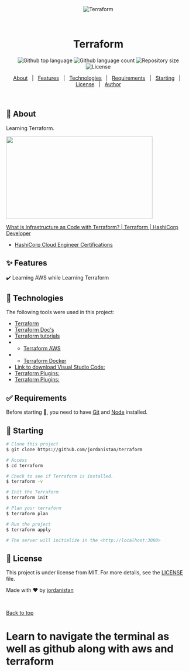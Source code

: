 <div align="center" id="top"> 
  <img src="./.github/app.gif" alt="Terraform" />

  &#xa0;

  <!-- <a href="https://terraform.netlify.app">Demo</a> -->
</div>

<h1 align="center">Terraform</h1>

<p align="center">
  <img alt="Github top language" src="https://img.shields.io/github/languages/top/jordanistan/terraform-1?color=56BEB8">

  <img alt="Github language count" src="https://img.shields.io/github/languages/count/jordanistan/terraform-1?color=56BEB8">

  <img alt="Repository size" src="https://img.shields.io/github/repo-size/jordanistan/terraform-1?color=56BEB8">

  <img alt="License" src="https://img.shields.io/github/license/jordanistan/terraform-1?color=56BEB8">

  <!-- <img alt="Github issues" src="https://img.shields.io/github/issues/jordanistan/terraform-1?color=56BEB8" /> -->

  <!-- <img alt="Github forks" src="https://img.shields.io/github/forks/jordanistan/terraform-1?color=56BEB8" /> -->

  <!-- <img alt="Github stars" src="https://img.shields.io/github/stars/jordanistan/terraform-1?color=56BEB8" /> -->
</p>

<!-- Status -->

<!-- <h4 align="center"> 
	🚧  Terraform 1 🚀 Under construction...  🚧
</h4> 

<hr> -->

<p align="center">
  <a href="#dart-about">About</a> &#xa0; | &#xa0; 
  <a href="#sparkles-features">Features</a> &#xa0; | &#xa0;
  <a href="#rocket-technologies">Technologies</a> &#xa0; | &#xa0;
  <a href="#white_check_mark-requirements">Requirements</a> &#xa0; | &#xa0;
  <a href="#checkered_flag-starting">Starting</a> &#xa0; | &#xa0;
  <a href="#memo-license">License</a> &#xa0; | &#xa0;
  <a href="https://github.com/jordanistan" target="_blank">Author</a>
</p>

<br>

## :dart: About ##

Learning Terraform. 

<p><a href="https://developer.hashicorp.com/terraform/tutorials/aws-get-started/infrastructure-as-code?wvideo=mo76ckwvz4"><img src="https://embed-ssl.wistia.com/deliveries/41c56d0e44141eb3654ae77f4ca5fb41.jpg?image_play_button_size=2x&amp;image_crop_resized=960x540&amp;image_play_button=1&amp;image_play_button_color=1563ffe0" width="400" height="225" style="width: 400px; height: 225px;"></a></p><p><a href="https://developer.hashicorp.com/terraform/tutorials/aws-get-started/infrastructure-as-code?wvideo=mo76ckwvz4">What is Infrastructure as Code with Terraform? | Terraform | HashiCorp Developer</a></p>

- [HashiCorp Cloud Engineer Certifications](https://www.hashicorp.com/certification#hashicorp-certified-terraform-associate)

## :sparkles: Features ##

:heavy_check_mark: Learning AWS while Learning Terraform

## :rocket: Technologies ##

The following tools were used in this project:

- [Terraform](https://terraform.io)
- [Terraform Doc's](https://developer.hashicorp.com/terraform/docs)
- [Terraform tutorials](https://developer.hashicorp.com/terraform/tutorials) 
- - [Terraform AWS](https://developer.hashicorp.com/terraform/tutorials/aws-get-started)
- - [Terraform Docker](https://developer.hashicorp.com/terraform/tutorials/docker-get-started)
- [Link to download Visual Studio Code:](https://code.visualstudio.com/#alt-downloads) 
- [Terraform Plugins:](https://marketplace.visualstudio.com/items?itemName=mauve.terraform)
- [Terraform Plugins:](https://marketplace.visualstudio.com/items?itemName=erd0s.terraform-autocomplete)


## :white_check_mark: Requirements ##

Before starting :checkered_flag:, you need to have [Git](https://git-scm.com) and [Node](https://nodejs.org/en/) installed.

## :checkered_flag: Starting ##

```bash
# Clone this project
$ git clone https://github.com/jordanistan/terraform

# Access
$ cd terraform

# Check to see if Terraform is installed.
$ terraform -v

# Init the Terraform
$ terraform init

# Plan your terraform
$ terraform plan

# Run the project
$ terraform apply

# The server will initialize in the <http://localhost:3000>
```

## :memo: License ##

This project is under license from MIT. For more details, see the [LICENSE](LICENSE.md) file.


Made with :heart: by <a href="https://github.com/jordanistan" target="_blank">jordanistan</a>

&#xa0;

<a href="#top">Back to top</a>

# Learn to navigate the terminal as well as github along with aws and terraform